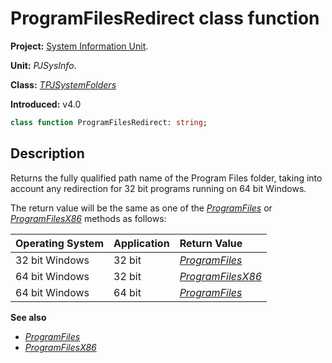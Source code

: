 # ProgramFilesRedirect class function #

**Project:** [System Information Unit](../API.md).

**Unit:** _PJSysInfo_.

**Class:** _[TPJSystemFolders](./TPJSystemFolders.md)_

**Introduced:** v4.0

```pascal
class function ProgramFilesRedirect: string;
```

## Description ##

Returns the fully qualified path name of the Program Files folder, taking into account any redirection for 32 bit programs running on 64 bit Windows.

The return value will be the same as one of the _[ProgramFiles](./TPJSystemFolders-ProgramFiles.md)_ or _[ProgramFilesX86](./TPJSystemFolders-ProgramFilesX86.md)_ methods as follows:

| Operating System | Application | Return Value |
|:-----------------|:------------|:-------------|
| 32 bit Windows | 32 bit | _[ProgramFiles](./TPJSystemFolders-ProgramFiles.md)_ |
| 64 bit Windows | 32 bit | _[ProgramFilesX86](./TPJSystemFolders-ProgramFilesX86.md)_ |
| 64 bit Windows | 64 bit | _[ProgramFiles](./TPJSystemFolders-ProgramFiles.md)_ |

**See also**
  * _[ProgramFiles](./TPJSystemFolders-ProgramFiles.md)_
  * _[ProgramFilesX86](./TPJSystemFolders-ProgramFilesX86.md)_